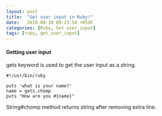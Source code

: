 ```yaml
---
layout: post
title:  "Get user input in Ruby!"
date:   2018-08-30 09:23:58 +0545
categories: [Ruby, Get user input]
tags: [ruby, get_user_input]
---
```


#### Getting user input

gets keyword is used to get the user input as a string.

```
#!/usr/bin/ruby

puts 'what is your name?'
name = gets.chomp
puts "How are you #{name}"
```

String#chomp method returns string after removing extra line.